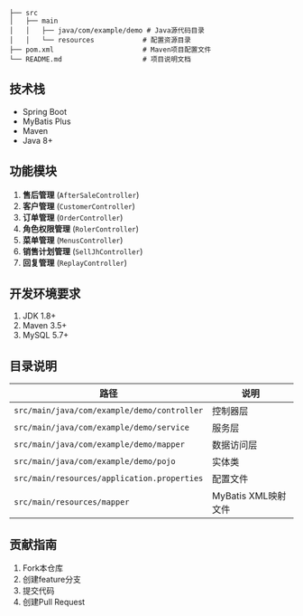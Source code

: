 ```
├── src
│   ├── main
│   │   ├── java/com/example/demo # Java源代码目录
│   │   └── resources            # 配置资源目录
├── pom.xml                      # Maven项目配置文件
└── README.md                    # 项目说明文档
```

## 技术栈
- Spring Boot
- MyBatis Plus
- Maven
- Java 8+

## 功能模块
1. **售后管理** (`AfterSaleController`)
2. **客户管理** (`CustomerController`)
3. **订单管理** (`OrderController`)
4. **角色权限管理** (`RolerController`)
5. **菜单管理** (`MenusController`)
6. **销售计划管理** (`SellJhController`)
7. **回复管理** (`ReplayController`)

## 开发环境要求
1. JDK 1.8+
2. Maven 3.5+
3. MySQL 5.7+

## 目录说明
| 路径 | 说明 |
|------|------|
| `src/main/java/com/example/demo/controller` | 控制器层 |
| `src/main/java/com/example/demo/service` | 服务层 |
| `src/main/java/com/example/demo/mapper` | 数据访问层 |
| `src/main/java/com/example/demo/pojo` | 实体类 |
| `src/main/resources/application.properties` | 配置文件 |
| `src/main/resources/mapper` | MyBatis XML映射文件 |

## 贡献指南
1. Fork本仓库
2. 创建feature分支
3. 提交代码
4. 创建Pull Request
